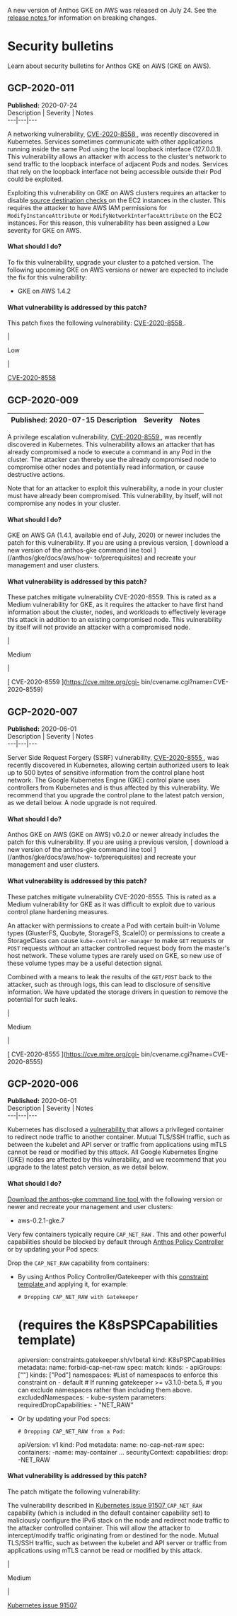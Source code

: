 A new version of Anthos GKE on AWS was released on July 24. See the [ release
notes ](/anthos/gke/docs/aws/release-notes) for information on breaking
changes.

#  Security bulletins

Learn about security bulletins for Anthos GKE on AWS (GKE on AWS).

##  GCP-2020-011

**Published:** 2020-07-24  
Description  |  Severity  |  Notes  
---|---|---  
  
A networking vulnerability, [ CVE-2020-8558
](https://github.com/kubernetes/kubernetes/issues/92315) , was recently
discovered in Kubernetes. Services sometimes communicate with other
applications running inside the same Pod using the local loopback interface
(127.0.0.1). This vulnerability allows an attacker with access to the
cluster's network to send traffic to the loopback interface of adjacent Pods
and nodes. Services that rely on the loopback interface not being accessible
outside their Pod could be exploited.

Exploiting this vulnerability on GKE on AWS clusters requires an attacker to
disable [ source destination checks
](https://docs.aws.amazon.com/vpc/latest/userguide/VPC_NAT_Instance.html) on
the EC2 instances in the cluster. This requires the attacker to have AWS IAM
permissions for ` ModifyInstanceAttribute ` or `
ModifyNetworkInterfaceAttribute ` on the EC2 instances. For this reason, this
vulnerability has been assigned a Low severity for GKE on AWS.

####  What should I do?

To fix this vulnerability, upgrade your cluster to a patched version. The
following upcoming GKE on AWS versions or newer are expected to include the
fix for this vulnerability:

  * GKE on AWS 1.4.2 

####  What vulnerability is addressed by this patch?

This patch fixes the following vulnerability: [ CVE-2020-8558
](https://github.com/kubernetes/kubernetes/issues/92315) .

|

Low

|

[ CVE-2020-8558 ](https://github.com/kubernetes/kubernetes/issues/92315)  
  
##  GCP-2020-009

**Published:** 2020-07-15  Description  |  Severity  |  Notes  
---|---|---  
  
A privilege escalation vulnerability, [ CVE-2020-8559
](https://cve.mitre.org/cgi-bin/cvename.cgi?name=CVE-2020-8559) , was recently
discovered in Kubernetes. This vulnerability allows an attacker that has
already compromised a node to execute a command in any Pod in the cluster. The
attacker can thereby use the already compromised node to compromise other
nodes and potentially read information, or cause destructive actions.

Note that for an attacker to exploit this vulnerability, a node in your
cluster must have already been compromised. This vulnerability, by itself,
will not compromise any nodes in your cluster.

####  What should I do?

GKE on AWS GA (1.4.1, available end of July, 2020) or newer includes the patch
for this vulnerability. If you are using a previous version, [ download a new
version of the anthos-gke command line tool ](/anthos/gke/docs/aws/how-
to/prerequisites) and recreate your management and user clusters.

####  What vulnerability is addressed by this patch?

These patches mitigate vulnerability CVE-2020-8559. This is rated as a Medium
vulnerability for GKE, as it requires the attacker to have first hand
information about the cluster, nodes, and workloads to effectively leverage
this attack in addition to an existing compromised node. This vulnerability by
itself will not provide an attacker with a compromised node.

|

Medium

|

[ CVE-2020-8559 ](https://cve.mitre.org/cgi-
bin/cvename.cgi?name=CVE-2020-8559)  
  
##  GCP-2020-007

**Published:** 2020-06-01  
Description  |  Severity  |  Notes  
---|---|---  
  
Server Side Request Forgery (SSRF) vulnerability, [ CVE-2020-8555
](https://cve.mitre.org/cgi-bin/cvename.cgi?name=CVE-2020-8555) , was recently
discovered in Kubernetes, allowing certain authorized users to leak up to 500
bytes of sensitive information from the control plane host network. The Google
Kubernetes Engine (GKE) control plane uses controllers from Kubernetes and is
thus affected by this vulnerability. We recommend that you upgrade the control
plane to the latest patch version, as we detail below. A node upgrade is not
required.  

####  What should I do?

Anthos GKE on AWS (GKE on AWS) v0.2.0 or newer already includes the patch for
this vulnerability. If you are using a previous version, [ download a new
version of the anthos-gke command line tool ](/anthos/gke/docs/aws/how-
to/prerequisites) and recreate your management and user clusters.

####  What vulnerability is addressed by this patch?

These patches mitigate vulnerability CVE-2020-8555. This is rated as a Medium
vulnerability for GKE as it was difficult to exploit due to various control
plane hardening measures.

An attacker with permissions to create a Pod with certain built-in Volume
types (GlusterFS, Quobyte, StorageFS, ScaleIO) or permissions to create a
StorageClass can cause ` kube-controller-manager ` to make ` GET ` requests or
` POST ` requests _without_ an attacker controlled request body from the
master's host network. These volume types are rarely used on GKE, so new use
of these volume types may be a useful detection signal.

Combined with a means to leak the results of the ` GET/POST ` back to the
attacker, such as through logs, this can lead to disclosure of sensitive
information. We have updated the storage drivers in question to remove the
potential for such leaks.

|

Medium

|

[ CVE-2020-8555 ](https://cve.mitre.org/cgi-
bin/cvename.cgi?name=CVE-2020-8555)  
  
##  GCP-2020-006

**Published:** 2020-06-01  
Description  |  Severity  |  Notes  
---|---|---  
  
Kubernetes has disclosed a [ vulnerability
](https://github.com/kubernetes/kubernetes/issues/91507) that allows a
privileged container to redirect node traffic to another container. Mutual
TLS/SSH traffic, such as between the kubelet and API server or traffic from
applications using mTLS cannot be read or modified by this attack. All Google
Kubernetes Engine (GKE) nodes are affected by this vulnerability, and we
recommend that you upgrade to the latest patch version, as we detail below.

####  What should I do?

[ Download the anthos-gke command line tool
](https://cloud.google.com/anthos/gke/docs/aws/how-to/prerequisites) with the
following version or newer and recreate your management and user clusters:

  * aws-0.2.1-gke.7 

Very few containers typically require ` CAP_NET_RAW ` . This and other
powerful capabilities should be blocked by default through [ Anthos Policy
Controller ](/anthos-config-management/docs/concepts/policy-controller) or by
updating your Pod specs:

Drop the ` CAP_NET_RAW ` capability from containers:

  * By using Anthos Policy Controller/Gatekeeper with this [ constraint template ](https://github.com/open-policy-agent/gatekeeper/blob/master/library/pod-security-policy/capabilities/template.yaml) and applying it, for example: 
    
        # Dropping CAP_NET_RAW with Gatekeeper
    # (requires the K8sPSPCapabilities template)
    apiversion: constraints.gatekeeper.sh/v1beta1
    kind:  K8sPSPCapabilities
    metadata:
      name: forbid-cap-net-raw
    spec:
      match:
        kinds:
          - apiGroups: [""]
          kinds: ["Pod"]
        namespaces:
          #List of namespaces to enforce this constraint on
          - default
        # If running gatekeeper >= v3.1.0-beta.5,
        # you can exclude namespaces rather than including them above.
        excludedNamespaces:
          - kube-system
      parameters:
        requiredDropCapabilities:
          - "NET_RAW"
    

  * Or by updating your Pod specs: 
    
        # Dropping CAP_NET_RAW from a Pod:
    apiVersion: v1
    kind: Pod
    metadata:
      name: no-cap-net-raw
    spec:
      containers:
        -name: may-container
         ...
        securityContext:
          capabilities:
            drop:
              -NET_RAW
    

####  What vulnerability is addressed by this patch?

The patch mitigate the following vulnerability:

The vulnerability described in [ Kubernetes issue 91507
](https://github.com/kubernetes/kubernetes/issues/91507) ` CAP_NET_RAW `
capability (which is included in the default container capability set) to
maliciously configure the IPv6 stack on the node and redirect node traffic to
the attacker controlled container. This will allow the attacker to
intercept/modify traffic originating from or destined for the node. Mutual
TLS/SSH traffic, such as between the kubelet and API server or traffic from
applications using mTLS cannot be read or modified by this attack.

|

Medium

|

[ Kubernetes issue 91507
](https://github.com/kubernetes/kubernetes/issues/91507)  

